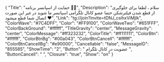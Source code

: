 {
"Title": "حمایت از اسپانسر برنامه 🙏🏻",
"Description": "سلام ، لطفا برای جلوگیری از قطع شدن فیلترشکن حتما عضو کانال تلگرامی اسپانسر ما شوید در غیر این صورت اتصال شما قطع میشود ❤️",
"Link": "tg://join?invite=tDNJ_csihxViMjlk",
"ColorWave": "#7C4DFF",
"Color": "#FF9100",
"ColorWaveTwo": "#651FFF",
"ColorBackGround": "#ffffff",
"TitleGravity": "center",
"MessageGravity": "center",
"ColorMessage": "#ff323232",
"ColorTitle": "#ff111111",
"ColorBtn": "#ffffff",
"ColorBtnBg": "#00a043",
"ColorBtnCancell": "#ffffff",
"ColorBtnCancellBg": "#e90000",
"Cancellable": "false",
"MessageID": "855585",
"ShowTime": "2",
"Button": " عضویت در کانال تلگرام ",
"ButtonCancell": "  ",
"Closure": "true",
"Show": "on"
}

